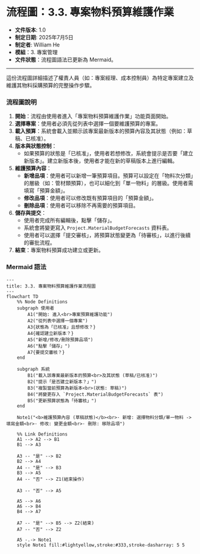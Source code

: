 # 流程圖：3.3. 專案物料預算維護作業

* **文件版本**: 1.0
* **制定日期**: 2025年7月5日
* **制定者**: William He
* **模組**：3. 專案管理
* **文件狀態**：流程圖語法已更新為 Mermaid。

---

這份流程圖詳細描述了權責人員（如：專案經理、成本控制員）為特定專案建立及維護其物料採購預算的完整操作步驟。

### 流程圖說明

1.  **開始**：流程由使用者進入「專案物料預算維護作業」功能頁面開始。
2.  **選擇專案**：使用者必須先從列表中選擇一個要維護預算的專案。
3.  **載入預算**：系統會載入並顯示該專案最新版本的預算內容及其狀態（例如：草稿、已核准）。
4.  **版本與狀態控制**：
    * 如果預算的狀態是「已核准」，使用者若想修改，系統會提示是否要「建立新版本」。建立新版本後，使用者才能在新的草稿版本上進行編輯。
5.  **維護預算內容**：
    * **新增品項**：使用者可以新增一筆預算項目。預算可以設定在「物料次分類」的層級（如：管材類預算），也可以細化到「單一物料」的層級。使用者需填寫「預算金額」。
    * **修改品項**：使用者可以修改既有預算項目的「預算金額」。
    * **刪除品項**：使用者可以移除不再需要的預算項目。
6.  **儲存與提交**：
    * 使用者完成所有編輯後，點擊「儲存」。
    * 系統會將變更寫入 `Project.MaterialBudgetForecasts` 資料表。
    * 使用者可以選擇「提交審核」，將預算狀態變更為「待審核」，以進行後續的審批流程。
7.  **結束**：專案物料預算成功建立或更新。

### Mermaid 語法

```mermaid
---
title: 3.3. 專案物料預算維護作業流程圖
---
flowchart TD
    %% Node Definitions
    subgraph 使用者
        A1("開始: 進入<br>專案預算維護功能")
        A2("從列表中選擇一個專案")
        A3{狀態為「已核准」且想修改？}
        A4{確認建立新版本？}
        A5("新增/修改/刪除預算品項")
        A6("點擊「儲存」")
        A7{要提交審核？}
    end

    subgraph 系統
        B1("載入該專案最新版本的預算<br>及其狀態 (草稿/已核准)")
        B2("提示「是否建立新版本？」")
        B3("複製當前預算為新版本<br>(狀態: 草稿)")
        B4("將變更存入 `Project.MaterialBudgetForecasts` 表")
        B5("更新預算狀態為「待審核」")
    end

    Note1("<b>維護預算內容 (草稿狀態)</b><br>· 新增: 選擇物料分類/單一物料 -> 填寫金額<br>· 修改: 變更金額<br>· 刪除: 移除品項")

    %% Link Definitions
    A1 --> A2 --> B1
    B1 --> A3
    
    A3 -- "是" --> B2
    B2 --> A4
    A4 -- "是" --> B3
    B3 --> A5
    A4 -- "否" --> Z1(結束操作)
    
    A3 -- "否" --> A5
    
    A5 --> A6
    A6 --> B4
    B4 --> A7
    
    A7 -- "是" --> B5 --> Z2(結束)
    A7 -- "否" --> Z2
    
    A5 -.-> Note1
    style Note1 fill:#lightyellow,stroke:#333,stroke-dasharray: 5 5
